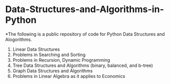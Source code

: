 # Data-Structures-and-Algorithms-in-Python

*The following is a public repository of code for Python Data Structures and Alogorithms.

1. Linear Data Structures 
2. Problems in Searching and Sorting 
3. Problems in Recursion, Dynamic Programming
4. Tree Data Structures and Algorithms (binary, balanced, and b-tree) 
5. Graph Data Structures and Algorithms 
6. Problems in Linear Algebra as it applies to Economics 


